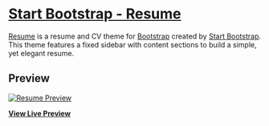 # [Start Bootstrap - Resume](https://startbootstrap.com/template-overviews/resume/)

[Resume](https://startbootstrap.com/template-overviews/resume/) is a resume and CV theme for [Bootstrap](http://getbootstrap.com/) created by [Start Bootstrap](http://startbootstrap.com/). This theme features a fixed sidebar with content sections to build a simple, yet elegant resume.

## Preview

[![Resume Preview](http://www.balajimohan.net/)](http://www.balajimohan.net/)

**[View Live Preview](http://www.balajimohan.net/)**
